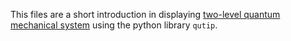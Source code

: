 This files are a short introduction in displaying [two-level quantum mechanical system](https://en.wikipedia.org/wiki/Bloch_sphere) using the python library ```qutip```.
